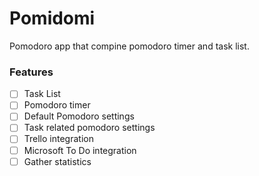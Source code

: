 # Pomidomi

Pomodoro app that compine pomodoro timer and task list.

### Features

- [ ] Task List
- [ ] Pomodoro timer
- [ ] Default Pomodoro settings
- [ ] Task related pomodoro settings
- [ ] Trello integration
- [ ] Microsoft To Do integration
- [ ] Gather statistics